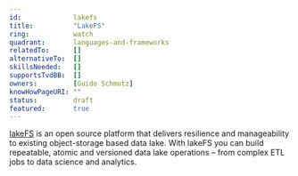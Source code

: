 ```yaml
---
id:				lakefs
title:      	"LakeFS"
ring:       	watch
quadrant:   	languages-and-frameworks
relatedTo:		[]
alternativeTo:	[]
skillsNeeded:	[]
supportsTvdBB:	[]
owners:         [Guido Schmutz] 
knowHowPageURI:	""  
status:			draft
featured:       true
---
```


[lakeFS](https://lakefs.io/) is an open source platform that delivers resilience and manageability to existing object-storage based data lake. With lakeFS you can build repeatable, atomic and versioned data lake operations – from complex ETL jobs to data science and analytics.